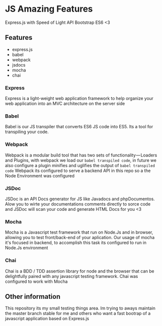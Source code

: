 JS Amazing Features
========

Express.js with Speed of Light API Bootstrap ES6 <3

## Features
* express.js
* babel
* webpack
* jsdocs
* mocha
* chai

### Express
Express is a light-weight web application framework to help organize your web application into an MVC architecture on the server side

### Babel
Babel is our JS transpiler that converts ES6 JS code into ES5. Its a tool for transpiling your code.

### Webpack
Webpack is a modular build tool that has two sets of functionality — Loaders and Plugins, with webpack we load our ```babel transpiled code```, in future we also configure a plugin 
minifies and uglifies the output of ```babel transpiled code```
Webpack its configured to serve a backend API in this repo so a the Node Environment was configured

### JSDoc
JSDoc is an API Docs generator for JS like Javadocs and phpDocumentos. Alow you to wirte your documentations comments directly to sorce code and JSDoc will scan your code and generate HTML Docs for you <3 

### Mocha
Mocha is a Javascript test framework that run on Node.Js and in browser, allowing you to test front/back-end of your aplication. Our usage of mocha it's focused in backend, to accomplish this task its configured to run in Node.Js environment

### Chai
Chai is a BDD / TDD assertion library for node and the browser that can be delightfully paired with any javascript testing framework. Chai was configured to work with Mocha

## Other information
This repository its my small testing things area. Im trying to aways maintain the master branch stable for me and others who want a fast bootrap of a javascript application based on Express.js